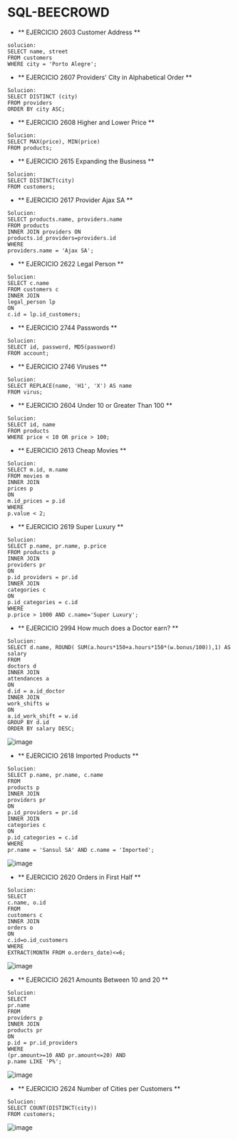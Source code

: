 # SQL-BEECROWD
- ** EJERCICIO 2603 Customer Address **
```
solucion:
SELECT name, street
FROM customers
WHERE city = 'Porto Alegre';
```
- ** EJERCICIO 2607 Providers' City in Alphabetical Order **
```
Solucion:
SELECT DISTINCT (city)
FROM providers
ORDER BY city ASC;
```
- ** EJERCICIO 2608 Higher and Lower Price **
```
Solucion:
SELECT MAX(price), MIN(price)
FROM products;
```
- ** EJERCICIO 2615 Expanding the Business **
```
Solucion:
SELECT DISTINCT(city)
FROM customers;
```
- ** EJERCICIO 2617 Provider Ajax SA **
```
Solucion:
SELECT products.name, providers.name
FROM products
INNER JOIN providers ON
products.id_providers=providers.id
WHERE 
providers.name = 'Ajax SA';
```
- ** EJERCICIO 2622 Legal Person **
```
Solucion:
SELECT c.name
FROM customers c
INNER JOIN
legal_person lp
ON
c.id = lp.id_customers;
```
- ** EJERCICIO 2744 Passwords **
```
Solucion:
SELECT id, password, MD5(password)
FROM account;
```
- ** EJERCICIO 2746 Viruses **
```
Solucion:
SELECT REPLACE(name, 'H1', 'X') AS name
FROM virus;
```
- ** EJERCICIO 2604 Under 10 or Greater Than 100 **
```
Solucion:
SELECT id, name
FROM products
WHERE price < 10 OR price > 100;
```
- ** EJERCICIO 2613 Cheap Movies **
```
Solucion:
SELECT m.id, m.name
FROM movies m
INNER JOIN
prices p
ON
m.id_prices = p.id
WHERE
p.value < 2;
```
- ** EJERCICIO 2619 Super Luxury **
```
Solucion:
SELECT p.name, pr.name, p.price
FROM products p
INNER JOIN
providers pr
ON
p.id_providers = pr.id
INNER JOIN 
categories c
ON
p.id_categories = c.id
WHERE
p.price > 1000 AND c.name='Super Luxury';
```
- ** EJERCICIO 2994 How much does a Doctor earn? **
```
Solucion:
SELECT d.name, ROUND( SUM(a.hours*150+a.hours*150*(w.bonus/100)),1) AS salary
FROM 
doctors d
INNER JOIN 
attendances a
ON 
d.id = a.id_doctor
INNER JOIN 
work_shifts w
ON
a.id_work_shift = w.id
GROUP BY d.id
ORDER BY salary DESC;
```
![image](https://github.com/user-attachments/assets/b872d607-e81c-4ef4-b473-8744eb9e6284)
- ** EJERCICIO 2618 Imported Products **
```
Solucion:
SELECT p.name, pr.name, c.name
FROM
products p
INNER JOIN
providers pr
ON
p.id_providers = pr.id
INNER JOIN
categories c
ON
p.id_categories = c.id
WHERE 
pr.name = 'Sansul SA' AND c.name = 'Imported';
```
![image](https://github.com/user-attachments/assets/4b62bf0c-861e-46b9-9e44-a2c5348b7736)
- ** EJERCICIO 2620 Orders in First Half **
```
Solucion:
SELECT
c.name, o.id
FROM
customers c
INNER JOIN
orders o
ON
c.id=o.id_customers 
WHERE 
EXTRACT(MONTH FROM o.orders_date)<=6;
```
![image](https://github.com/user-attachments/assets/8c631907-09dd-481f-a4fc-e8108d3176bd)
- ** EJERCICIO 2621 Amounts Between 10 and 20 **
```
Solucion:
SELECT 
pr.name
FROM
providers p
INNER JOIN
products pr
ON 
p.id = pr.id_providers
WHERE
(pr.amount>=10 AND pr.amount<=20) AND
p.name LIKE 'P%';
```
![image](https://github.com/user-attachments/assets/6bc5be02-9632-4b1c-9e8a-a1ab56054a8f)
- ** EJERCICIO 2624 Number of Cities per Customers **
```
Solucion:
SELECT COUNT(DISTINCT(city))
FROM customers;
```
![image](https://github.com/user-attachments/assets/acd83124-e8e5-4cfa-a4df-b0d75386d053)





